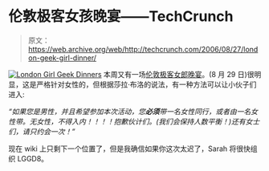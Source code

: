 # 伦敦极客女孩晚宴——TechCrunch

> 原文：<https://web.archive.org/web/http://techcrunch.com/2006/08/27/london-geek-girl-dinner/>

[![London Girl Geek Dinners](img/8780b64b37a07477da4421b60dea3a93.png "London Girl Geek Dinners")](https://web.archive.org/web/20220717230920/http://www.londongirlgeekdinners.co.uk/) 本周又有一场[伦敦极客女郎晚宴](https://web.archive.org/web/20220717230920/http://www.londongirlgeekdinners.co.uk/)。(8 月 29 日)很明显，这是严格针对女性的，但根据莎拉·布洛的说法，有一种方法可以让小伙子们进入:

*“如果您是男性，并且希望参加本次活动，您**必须**带一名女性同行，或者由一名女性带。无女性，不得入内！！！！抱歉伙计们。(我们会保持人数平衡！)还有女士们，请只约会一次！”*

现在 wiki 上只剩下一个位置了，但是我确信如果你这次太迟了，Sarah 将很快组织 LGGD8。